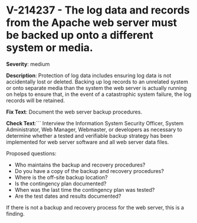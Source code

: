 # V-214237 - The log data and records from the Apache web server must be backed up onto a different system or media.

**Severity**: medium

**Description**:
Protection of log data includes ensuring log data is not accidentally lost or deleted. Backing up log records to an unrelated system or onto separate media than the system the web server is actually running on helps to ensure that, in the event of a catastrophic system failure, the log records will be retained.

**Fix Text**:
Document the web server backup procedures.

**Check Text**:```
Interview the Information System Security Officer, System Administrator, Web Manager, Webmaster, or developers as necessary to determine whether a tested and verifiable backup strategy has been implemented for web server software and all web server data files.

Proposed questions:
- Who maintains the backup and recovery procedures?
- Do you have a copy of the backup and recovery procedures?
- Where is the off-site backup location?
- Is the contingency plan documented?
- When was the last time the contingency plan was tested?
- Are the test dates and results documented?

If there is not a backup and recovery process for the web server, this is a finding.
```
